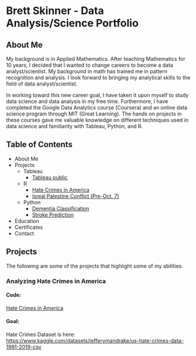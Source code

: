 # Brett Skinner - Data Analysis/Science Portfolio
## About Me
My background is in Applied Mathematics.  After teaching Mathematics for 10 years, I decided that I wanted to change careers to become a data analyst/scientist. My background in math has trained me in pattern recognition and analysis.  I look forward to bringing my analytical skills to the field of data analyst/scientist. 

In working toward this new career goal, I have taken it upon myself to study data science and data analysis in my free time. Furthermore, I have completed the Google Data Analytics course (Coursera) and an online data science program through MIT (Great Learning). The hands on projects in these courses gave me valuable knowledge on different techniques used in data science and familiarity with Tableau, Python, and R. 

## Table of Contents
* About Me
* Projects
  * Tableau
    * [Tableau public](https://public.tableau.com/app/profile/brett.skinner4090/vizzes)
  * R
    * [Hate Crimes in America]()
    * [Isreal Palestine Conflict (Pre-Oct. 7)](https://github.com/BSkinner87/Portfolio-Projects/blob/main/Israel_Palestine_Conflict_before_Oct_7_markdown.md)
  * Python
    * [Dementia Classification](https://github.com/BSkinner87/Portfolio-Projects/blob/main/Dementia.ipynb)
    * [Stroke Prediction](https://github.com/BSkinner87/Portfolio-Projects/blob/main/StrokePredictionModels.ipynb)
* Education
* Certificates
* Contact
## Projects
The following are some of the projects that highlight some of my abilities. 
### Analyzing Hate Crimes in America
#### Code: 
[Hate Crimes in America](https://github.com/BSkinner87/Portfolio-Projects/blob/main/HateCrimeStats.md)
#### Goal: 















Hate Crimes Dataset is here: https://www.kaggle.com/datasets/jefferymandrake/us-hate-crimes-data-1991-2019-csv

